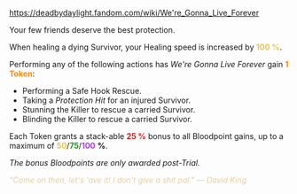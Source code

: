 https://deadbydaylight.fandom.com/wiki/We're_Gonna_Live_Forever

<p>Your few friends deserve the best protection.
<p>When healing a dying Survivor, your Healing speed is increased by <b><span class="clr clr2" style="color: #e8c252 ;">100 %</span></b>.
</p><p>Performing any of the following actions has <i>We're Gonna Live Forever</i> gain <b><span class="clr clr6" style="color: #ff8800 ;">1 Token</span></b>:
</p>
<ul><li>Performing a Safe Hook Rescue.</li>
<li>Taking a <i>Protection Hit</i> for an injured Survivor.</li>
<li>Stunning the Killer to rescue a carried Survivor.</li>
<li>Blinding the Killer to rescue a carried Survivor.</li></ul>
<p>Each Token grants a stack-able <b><span class="clr clr8" style="color: #d41c1c ;">25 %</span></b> bonus to all Bloodpoint gains, up to a maximum of <span class="clr" style="color: #e8c252;"><b>50</b></span>/<span class="clr" style="color: #199b1e;"><b>75</b></span>/<span class="clr" style="color: #ac3ee3;"><b>100</b></span> <b>%</b>.
</p><p><i>The bonus Bloodpoints are only awarded post-Trial.</i>
</p><p><i><span class="clr clr9" style="color: #e7cda2 ;">"Come on then, let's 'ave it! I don't give a shit pal." — David King</span></i>
</p>
</p>